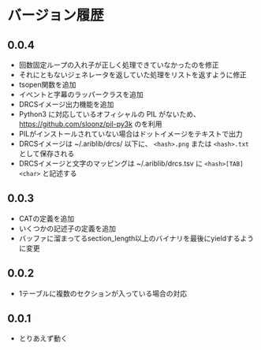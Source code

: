 バージョン履歴
==============

0.0.4
-----
- 回数固定ループの入れ子が正しく処理できていなかったのを修正
 - それにともないジェネレータを返していた処理をリストを返すように修正
- tsopen関数を追加
- イベントと字幕のラッパークラスを追加
- DRCSイメージ出力機能を追加
 - Python3 に対応しているオフィシャルの PIL がないため、 https://github.com/sloonz/pil-py3k のを利用
 - PILがインストールされていない場合はドットイメージをテキストで出力
 - DRCSイメージは ~/.ariblib/drcs/ 以下に、 ```<hash>.png``` または ```<hash>.txt``` として保存される
 - DRCSイメージと文字のマッピングは ~/.ariblib/drcs.tsv に ```<hash>[TAB]<char>``` と記述する

0.0.3
-----
- CATの定義を追加
- いくつかの記述子の定義を追加
- バッファに溜まってるsection_length以上のバイナリを最後にyieldするように変更

0.0.2
-----
- 1テーブルに複数のセクションが入っている場合の対応

0.0.1
-----
- とりあえず動く

